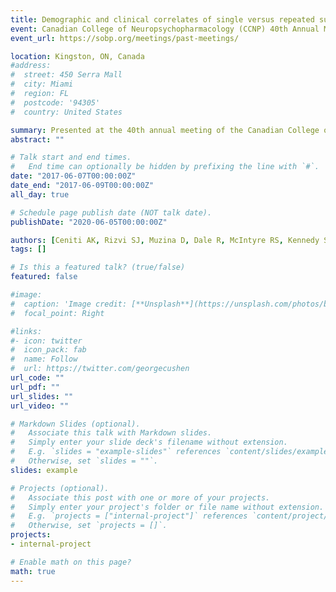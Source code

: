 ```yaml
---
title: Demographic and clinical correlates of single versus repeated suicide attempts in mood disorders (Poster)
event: Canadian College of Neuropsychopharmacology (CCNP) 40th Annual Meeting
event_url: https://sobp.org/meetings/past-meetings/

location: Kingston, ON, Canada
#address:
#  street: 450 Serra Mall
#  city: Miami
#  region: FL
#  postcode: '94305'
#  country: United States

summary: Presented at the 40th annual meeting of the Canadian College of Neuropsychopharmacology (CCNP).
abstract: ""

# Talk start and end times.
#   End time can optionally be hidden by prefixing the line with `#`.
date: "2017-06-07T00:00:00Z"
date_end: "2017-06-09T00:00:00Z"
all_day: true

# Schedule page publish date (NOT talk date).
publishDate: "2020-06-05T00:00:00Z"

authors: [Ceniti AK, Rizvi SJ, Muzina D, Dale R, McIntyre RS, Kennedy SH]
tags: []

# Is this a featured talk? (true/false)
featured: false

#image:
#  caption: 'Image credit: [**Unsplash**](https://unsplash.com/photos/bzdhc5b3Bxs)'
#  focal_point: Right

#links:
#- icon: twitter
#  icon_pack: fab
#  name: Follow
#  url: https://twitter.com/georgecushen
url_code: ""
url_pdf: ""
url_slides: ""
url_video: ""

# Markdown Slides (optional).
#   Associate this talk with Markdown slides.
#   Simply enter your slide deck's filename without extension.
#   E.g. `slides = "example-slides"` references `content/slides/example-slides.md`.
#   Otherwise, set `slides = ""`.
slides: example

# Projects (optional).
#   Associate this post with one or more of your projects.
#   Simply enter your project's folder or file name without extension.
#   E.g. `projects = ["internal-project"]` references `content/project/deep-learning/index.md`.
#   Otherwise, set `projects = []`.
projects:
- internal-project

# Enable math on this page?
math: true
---
```


